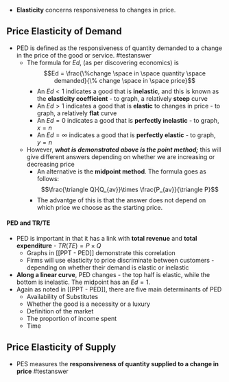 - **Elasticity** concerns responsiveness to changes in price.

## Price Elasticity of Demand
- PED is defined as the responsiveness of quantity demanded to a change in the price of the good or service. #testanswer 
	- The formula for $Ed$, (as per discovering economics) is $$Ed = \frac{\%change \space in \space quantity \space demanded}{\% change \space in \space price}$$
		- An $Ed < 1$ indicates a good that is **inelastic**, and this is known as the **elasticity coefficient** - to graph, a relatively **steep** curve
		- An $Ed > 1$ indicates a good that is **elastic** to changes in price - to graph, a relatively **flat** curve
		- An $Ed=0$ indicates a good that is **perfectly inelastic** - to graph, $x=n$
		- An $Ed=\infty$ indicates a good that is **perfectly elastic** - to graph, $y=n$
	- However, ***what is demonstrated above is the point method;*** this will give different answers depending on whether we are increasing or decreasing price
		- An alternative is the **midpoint method**. The formula goes as follows: $$\frac{\triangle Q}{Q_{av}}\times \frac{P_{av}}{\triangle P}$$
		- The advantge of this is that the answer does not depend on which price we choose as the starting price.

#### PED and TR/TE
- PED is important in that it has a link with **total revenue** and **total expenditure** - $TR(TE)=P\times Q$
	- Graphs in [[PPT - PED]] demonstrate this correlation
	- Firms will use elasticity to price discriminate between customers - depending on whether their demand is elastic or inelastic
- **Along a linear curve**, PED changes - the top half is elastic, while the bottom is inelastic. The midpoint has an $Ed=1$.
- Again as noted in [[PPT - PED]], there are five main determinants of PED
	- Availability of Substitutes
	- Whether the good is a necessity or a luxury
	- Definition of the market
	- The proportion of income spent
	- Time

## Price Elasticity of Supply
- PES measures the **responsiveness of quantity supplied to a change in price** #testanswer 